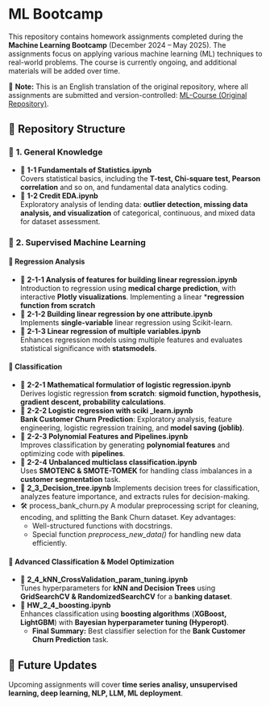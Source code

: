# **ML Bootcamp**  
This repository contains homework assignments completed during the **Machine Learning Bootcamp** (December 2024 – May 2025). The assignments focus on applying various machine learning (ML) techniques to real-world problems. The course is currently ongoing, and additional materials will be added over time.  

📌 **Note:** This is an English translation of the original repository, where all assignments are submitted and version-controlled: [ML-Course (Original Repository)](https://github.com/ExcellentDarkTea/ML-Course).  

## 📂 **Repository Structure**  

### 🔹 **1. General Knowledge**  
- 📘 **1-1 Fundamentals of Statistics.ipynb**  
  Covers statistical basics, including the **T-test, Chi-square test, Pearson correlation** and so on, and fundamental data analytics coding.  
- 📘 **1-2 Credit EDA.ipynb**  
  Exploratory analysis of lending data: **outlier detection, missing data analysis, and visualization** of categorical, continuous, and mixed data for dataset assessment.  

### 🔹 **2. Supervised Machine Learning**  

#### 📌 **Regression Analysis**  
- 📗 **2-1-1 Analysis of features for building linear regression.ipynb**  
  Introduction to regression using **medical charge prediction**, with interactive **Plotly visualizations**. Implementing a linear ***regression function from scratch**  
- 📗 **2-1-2 Building linear regression by one attribute.ipynb**  
  Implements **single-variable** linear regression using Scikit-learn.  
- 📗 **2-1-3 Linear regression of multiple variables.ipynb**  
  Enhances regression models using multiple features and evaluates statistical significance with **statsmodels**.  

#### 📌 **Classification**  
- 📙 **2-2-1 Mathematical formulatioт of logistic regression.ipynb**  
  Derives logistic regression **from scratch**: **sigmoid function, hypothesis, gradient descent, probability calculations**.  
- 📙 **2-2-2 Logistic regression with sciki _learn.ipynb**  
  **Bank Customer Churn Prediction**: Exploratory analysis, feature engineering, logistic regression training, and **model saving (joblib)**.  
- 📙 **2-2-3 Polynomial Features and Pipelines.ipynb**  
  Improves classification by generating **polynomial features** and optimizing code with **pipelines**.  
- 📙 **2-2-4 Unbalanced multiclass classification.ipynb**  
  Uses **SMOTENC & SMOTE-TOMEK** for handling class imbalances in a **customer segmentation** task.
- 📕 **2_3_Decision_tree.ipynb**
Implements decision trees for classification, analyzes feature importance, and extracts rules for decision-making.
- 🛠 process_bank_churn.py
A modular preprocessing script for cleaning, encoding, and splitting the Bank Churn dataset. Key advantages:
    - Well-structured functions with docstrings.
    - Special function *preprocess_new_data()* for handling new data efficiently.

#### 📌 **Advanced Classification & Model Optimization**  
- 📕 **2_4_kNN_CrossValidation_param_tuning.ipynb**  
  Tunes hyperparameters for **kNN and Decision Trees** using **GridSearchCV & RandomizedSearchCV** for a **banking dataset**.  
- 📕 **HW_2_4_boosting.ipynb**  
  Enhances classification using **boosting algorithms** (**XGBoost, LightGBM**) with **Bayesian hyperparameter tuning (Hyperopt)**.  
  - **Final Summary:** Best classifier selection for the **Bank Customer Churn Prediction** task.  

## 🚀 **Future Updates**  
Upcoming assignments will cover **time series analisy, unsupervised learning, deep learning, NLP, LLM, ML deployment**.
